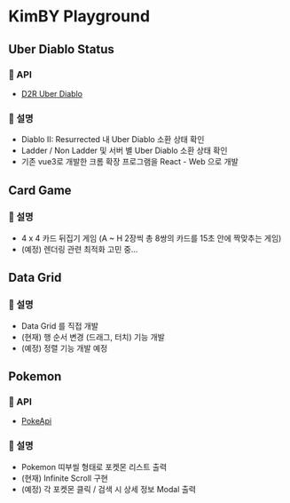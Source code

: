 # KimBY Playground

## Uber Diablo Status

### 👋 API

 - [D2R Uber Diablo](https://chrome.google.com/webstore/detail/d2r-uber-diablo/aoljfhhigdafjmlbfhnghkbpcjdjhfgf?hl=ko)

### 📝 설명

- Diablo II: Resurrected 내 Uber Diablo 소환 상태 확인
- Ladder / Non Ladder 및 서버 별  Uber Diablo 소환 상태 확인
- 기존 vue3로 개발한 크롬 확장 프로그램을 React - Web 으로 개발

## Card Game

### 📝 설명

- 4 x 4  카드 뒤집기 게임 (A ~ H 2장씩 총 8쌍의 카드를 15초 안에 짝맞추는 게임)
- (예정) 렌더링 관련 최적화 고민 중...

## Data Grid

### 📝 설명

- Data Grid 를 직접 개발
- (현재) 행 순서 변경 (드래그, 터치) 기능 개발
- (예정) 정렬 기능 개발 예정

## Pokemon

### 👋 API

 - [PokeApi](https://pokeapi.co/)

### 📝 설명

- Pokemon 띠부씰 형태로 포켓몬 리스트 출력
- (현재) Infinite Scroll 구현
- (예정) 각 포켓몬 클릭 / 검색 시 상세 정보 Modal 출력